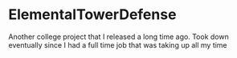 # ElementalTowerDefense
Another college project that I released a long time ago. Took down eventually since I had a full time job that was taking up all my time
